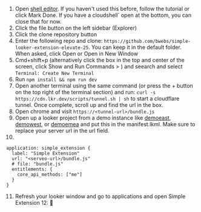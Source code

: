 1. Open [shell editor](https://shell.cloud.google.com). If you haven't used this before, follow the tutorial or click Mark Done. If you have a cloudshell` open at the bottom, you can close that for now.
2. Click the file button on the left sidebar (Explorer)
3. Click the clone repository button
4. Enter the following repo and clone: `https://github.com/bwebs/simple-looker-extension-elevate-25`. You can keep it in the default folder. When asked, click Open or Open in New Window 
5. Cmd+shift+p (alternatively click the box in the top and center of the screen, click Show and Run Commands > ) and seearch and select `Terminal: Create New Terminal`
6. Run `npm install && npm run dev`
7. Open another terminal using the same command (or press the + button on the top right of the terminal section) and run: `curl -s https://cdn.lkr.dev/scripts/tunnel.sh | sh` to start a cloudflare tunnel. Once complete, scroll up and find the url in the box.
8. Open chrome and visit `https://<tunnel-url>/bundle.js` 
9. Open up a looker project from a demo instance like [demoeast](https://demoeast.cloud.looker.com), [demowest](https://demowest.cloud.looker.com), or [demoemea](https://demoemea.cloud.looker.com) and put this in the manifest.lkml. Make sure to replace your server url in the url field.
10. 
```
application: simple_extension {
  label: "Simple Extension"
  url: "<serveo-url>/bundle.js"
  # file: "bundle.js"
  entitlements: {
    core_api_methods: ["me"]
  }
}
```

11.   Refresh your looker window and go to applications and open Simple Extension
12: :tada:
